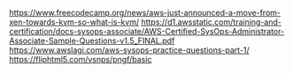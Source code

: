 https://www.freecodecamp.org/news/aws-just-announced-a-move-from-xen-towards-kvm-so-what-is-kvm/
https://d1.awsstatic.com/training-and-certification/docs-sysops-associate/AWS-Certified-SysOps-Administrator-Associate-Sample-Questions-v1.5_FINAL.pdf
https://www.awslagi.com/aws-sysops-practice-questions-part-1/
https://fliphtml5.com/vsnps/pngf/basic
